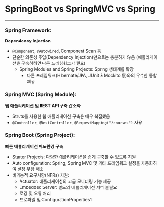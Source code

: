 # SpringBoot vs SpringMVC vs Spring
***
### Spring Framework:
**Dependency Injection**
- `@Component`, `@Autowired`, Component Scan 등
- 단순한 의존성 주입(Dependency Injection)만으로는 충분하지 않음 (애플리케이션을 구축하려면 다른 프레임워크가 필요)
    - Spring Modules and Spring Projects: Spring 생태계를 확장
        - 다른 프레임워크(Hibernate/JPA, JUnit & Mockito 등)와의 우수한 통합 제공

### Spring MVC (Spring Module):
**웹 애플리케이션 및 REST API 구축 간소화**
- Struts를 사용한 웹 애플리케이션 구축은 매우 복잡했음
- `@Controller`, `@RestController`, `@RequestMapping("/courses")` 사용

### Spring Boot (Spring Project):
**빠른 애플리케이션 배포환경 구축**
- Starter Projects: 다양한 애플리케이션을 쉽게 구축할 수 있도록 지원
- Auto configuration: Spring, Spring MVC 및 기타 프레임워크 설정을 자동화하여 설정 부담 해소
- 비기능적 요구사항(NFRs) 지원:
    - Actuator: 애플리케이션의 고급 모니터링 기능 제공
    - Embedded Server: 별도의 애플리케이션 서버 불필요
    - 로깅 및 오류 처리
    - 프로파일 및 ConfigurationProperties1
